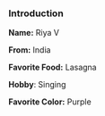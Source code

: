 ### Introduction

**Name:** Riya V

**From:** India

**Favorite Food:** Lasagna

**Hobby**: Singing

**Favorite Color:** Purple
